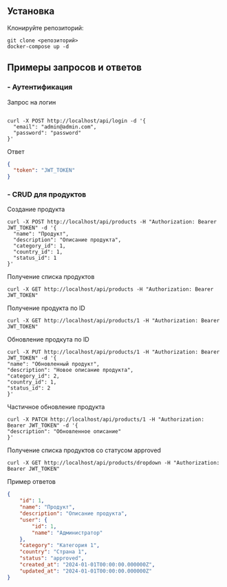 ## Установка

Клонируйте репозиторий:

```
git clone <репозиторий>
docker-compose up -d
```

## Примеры запросов и ответов
### - Аутентификация
Запрос на логин
```

curl -X POST http://localhost/api/login -d '{
  "email": "admin@admin.com",
  "password": "password"
}'
```

Ответ
```json
{
  "token": "JWT_TOKEN"
}
```

### - CRUD для продуктов
Создание продукта
```
curl -X POST http://localhost/api/products -H "Authorization: Bearer JWT_TOKEN" -d '{
  "name": "Продукт",
  "description": "Описание продукта",
  "category_id": 1,
  "country_id": 1,
  "status_id": 1
}'
```

Получение списка продуктов
```
curl -X GET http://localhost/api/products -H "Authorization: Bearer JWT_TOKEN"
```
Получение продукта по ID
```
curl -X GET http://localhost/api/products/1 -H "Authorization: Bearer JWT_TOKEN"
```
Обновление продкута по ID
```
curl -X PUT http://localhost/api/products/1 -H "Authorization: Bearer JWT_TOKEN" -d '{
"name": "Обновленный продукт",
"description": "Новое описание продукта",
"category_id": 2,
"country_id": 1,
"status_id": 2
}'
```

Частичное обновление продукта
```
curl -X PATCH http://localhost/api/products/1 -H "Authorization: Bearer JWT_TOKEN" -d '{
"description": "Обновленное описание"
}'
```

Получение списка продуктов со статусом approved
```
curl -X GET http://localhost/api/products/dropdown -H "Authorization: Bearer JWT_TOKEN"
```

Пример ответов
```json
{
    "id": 1,
    "name": "Продукт",
    "description": "Описание продукта",
    "user": {
        "id": 1,
        "name": "Администратор"
    },
    "category": "Категория 1",
    "country": "Страна 1",
    "status": "approved",
    "created_at": "2024-01-01T00:00:00.000000Z",
    "updated_at": "2024-01-01T00:00:00.000000Z"
}
```
